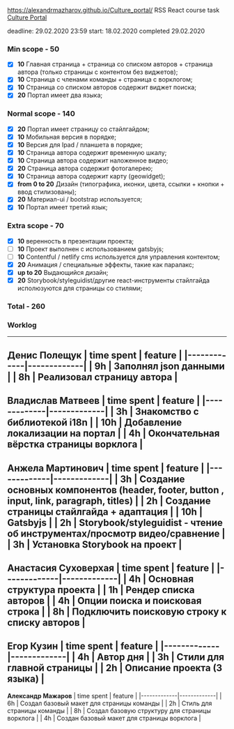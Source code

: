 https://alexandrmazharov.github.io/Culture_portal/
RSS React course task 
[Culture Portal](https://github.com/rolling-scopes-school/tasks/blob/master/tasks/codejam-culture-portal.md)

deadline: 29.02.2020 23:59
start: 18.02.2020
completed 29.02.2020

### Min scope - **50**
- [x] **10** Главная страница + страница со списком авторов + страница автора (только страницы с контентом без виджетов);
- [x] **10** Страница с членами команды + страница с ворклогом;
- [x] **10** Страница со списком авторов содержит виджет поиска;
- [x] **20** Портал имеет два языка;

### Normal scope - **140**
- [x] **20** Портал имеет страницу со стайлгайдом;
- [x] **10** Мобильная версия в порядке;
- [x] **10** Версия для Ipad / планшета в порядке;
- [x] **10** Страница автора содержит временную шкалу;
- [x] **10** Страница автора содержит наложенное видео;
- [x] **20** Страница автора содержит фотогалерею;
- [x] **10** Страница автора содержит карту (geowidget);
- [x] **from 0 to 20** Дизайн (типографика, иконки, цвета, ссылки + кнопки + ввод стилизованы);
- [x] **20** Материал-ui / bootstrap используется;
- [x] **10** Портал имеет третий язык;

### Extra scope - **70**
- [x] **10** веренность в презентации проекта;
- [ ] **10** Проект выполнен с использованием gatsbyjs;
- [ ] **10** Contentful / netlify cms используется для управления контентом;
- [x] **20** Анимация / специальные эффекты, такие как паралакс;
- [x] **up to 20** Выдающийся дизайн;
- [x] **20** Storybook/styleguidist/другие react-инструменты стайлгайда исполюзуются для страницы со стилями;

### Total - **260**
   
    

### **Worklog**
---
**Денис Полещук**
| time spent | feature |
|-------------|-------------|
| 9h | Заполнял json данными |
| 8h | Реализовал страницу автора |
---
**Владислав Матвеев**
| time spent | feature |
|-------------|-------------|
| 3h | Знакомство с библиотекой i18n |
| 10h | Добавление локализации на портал |
| 4h | Окончательная вёрстка страницы ворклога |
---
**Анжела Мартинович**
| time spent | feature |
|-------------|-------------|
| 3h | Создание основных компонентов (header, footer, button , input, link, paragraph, titles) |
| 2h | Создание страницы стайлгайда + адаптация |
| 10h | Gatsbyjs |
| 2h | Storybook/styleguidist - чтение об инструментах/просмотр видео/сравнение |
| 3h | Установка Storybook на проект |
---
**Анастасия Суховерхая**
| time spent | feature |
|-------------|-------------|
| 4h | Основная структура проекта |
| 1h | Рендер списка авторов |
| 4h | Опции поиска и поисковая строка |
| 8h | Подключить поисковую строку к списку авторов |
---
**Егор Кузин**
| time spent | feature |
|-------------|-------------|
| 4h | Автор дня |
| 3h | Стили для главной страницы |
| 2h | Описание проекта (3 языка) |
---
**Александр Мажаров**
| time spent | feature |
|-------------|-------------|
| 6h | Создал базовый макет для страницы команды |
| 2h | Стиль для страницы команды |
| 8h | Создал базовую структуру для страницы ворклога |
| 4h | Создан базовый макет для страницы ворклога |
